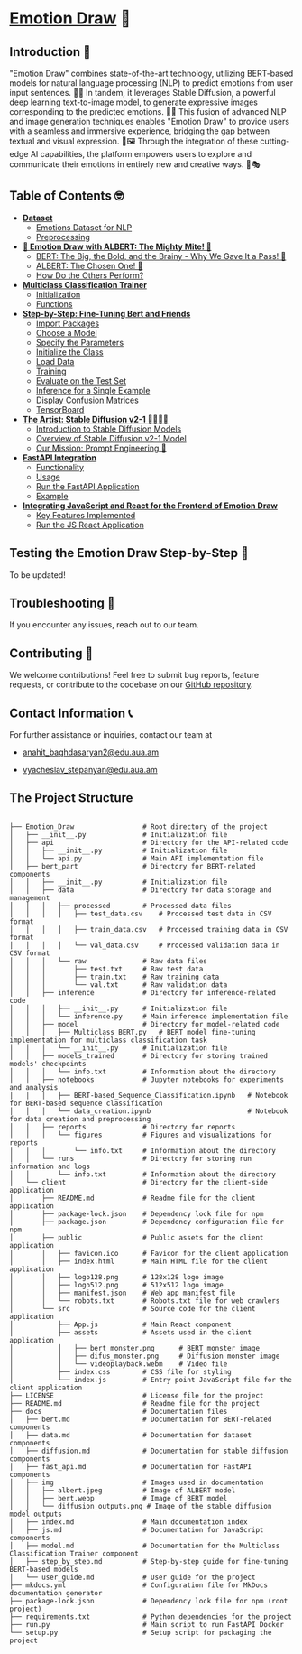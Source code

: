 # [Emotion Draw](https://vyacheslavstepanyan1.github.io/Emotion_Draw/user_guide/) 🎨

## **Introduction 👋**

"Emotion Draw" combines state-of-the-art technology, utilizing BERT-based models for natural language processing (NLP) to predict emotions from user input sentences. 🤖💬 In tandem, it leverages Stable Diffusion, a powerful deep learning text-to-image model, to generate expressive images corresponding to the predicted emotions. 🎨✨ This fusion of advanced NLP and image generation techniques enables "Emotion Draw" to provide users with a seamless and immersive experience, bridging the gap between textual and visual expression. 🌟🖼️ Through the integration of these cutting-edge AI capabilities, the platform empowers users to explore and communicate their emotions in entirely new and creative ways. 🚀🎭


## **Table of Contents 🤓**

- [**Dataset**](https://vyacheslavstepanyan1.github.io/Emotion_Draw/data/)
    - [Emotions Dataset for NLP](https://vyacheslavstepanyan1.github.io/Emotion_Draw/data/#emotions-dataset-for-nlp)
    - [Preprocessing](https://vyacheslavstepanyan1.github.io/Emotion_Draw/data/#preprocessing)
- [**🎨 Emotion Draw with ALBERT: The Mighty Mite! 🤖**](https://vyacheslavstepanyan1.github.io/Emotion_Draw/bert/)
    - [BERT: The Big, the Bold, and the Brainy - Why We Gave It a Pass! 🫣](https://vyacheslavstepanyan1.github.io/Emotion_Draw/bert/#bert-the-big-the-bold-and-the-brainy-why-we-gave-it-a-pass)
    - [ALBERT: The Chosen One! 🚀](https://vyacheslavstepanyan1.github.io/Emotion_Draw/bert/#albert-the-chosen-one)
    - [How Do the Others Perform?](https://vyacheslavstepanyan1.github.io/Emotion_Draw/bert/#how-do-the-others-perform)
- [**Multiclass Classification Trainer**](https://vyacheslavstepanyan1.github.io/Emotion_Draw/model/)
    - [Initialization](https://vyacheslavstepanyan1.github.io/Emotion_Draw/model/#initialization-init)
    - [Functions](https://vyacheslavstepanyan1.github.io/Emotion_Draw/model/#functions)
- [**Step-by-Step: Fine-Tuning Bert and Friends**](https://vyacheslavstepanyan1.github.io/Emotion_Draw/step_by_step/)
    - [Import Packages](https://vyacheslavstepanyan1.github.io/Emotion_Draw/step_by_step/#import-packages)
    - [Choose a Model](https://vyacheslavstepanyan1.github.io/Emotion_Draw/step_by_step/#choose-a-model)
    - [Specify the Parameters](https://vyacheslavstepanyan1.github.io/Emotion_Draw/step_by_step/#specify-the-parameters)
    - [Initialize the Class](https://vyacheslavstepanyan1.github.io/Emotion_Draw/step_by_step/#initialize-the-class)
    - [Load Data](https://vyacheslavstepanyan1.github.io/Emotion_Draw/step_by_step/#load-data)
    - [Training](https://vyacheslavstepanyan1.github.io/Emotion_Draw/step_by_step/#training)
    - [Evaluate on the Test Set](https://vyacheslavstepanyan1.github.io/Emotion_Draw/step_by_step/#evaluate-on-the-test-set)
    - [Inference for a Single Example](https://vyacheslavstepanyan1.github.io/Emotion_Draw/step_by_step/#inference-for-a-single-example)
    - [Display Confusion Matrices](https://vyacheslavstepanyan1.github.io/Emotion_Draw/step_by_step/#display-confusion-matrices)
    - [TensorBoard](https://vyacheslavstepanyan1.github.io/Emotion_Draw/step_by_step/#tensorboard)
- [**The Artist: Stable Diffusion v2-1 👨🏻‍🎨🎨**](https://vyacheslavstepanyan1.github.io/Emotion_Draw/diffusion/)
    - [Introduction to Stable Diffusion Models](https://vyacheslavstepanyan1.github.io/Emotion_Draw/diffusion/#introduction-to-stable-diffusion-models)
    - [Overview of Stable Diffusion v2-1 Model](https://vyacheslavstepanyan1.github.io/Emotion_Draw/diffusion/#overview-of-stable-diffusion-v2-1-model)
    - [Our Mission: Prompt Engineering 💬](https://vyacheslavstepanyan1.github.io/Emotion_Draw/diffusion/#our-mission-prompt-engineering)
- [**FastAPI Integration**](https://vyacheslavstepanyan1.github.io/Emotion_Draw/fast_api/)
    - [Functionality](https://vyacheslavstepanyan1.github.io/Emotion_Draw/fast_api/#functionality)
    - [Usage](https://vyacheslavstepanyan1.github.io/Emotion_Draw/fast_api/#usage)
    - [Run the FastAPI Application](https://vyacheslavstepanyan1.github.io/Emotion_Draw/fast_api/#run-the-fastapi-application)
    - [Example](https://vyacheslavstepanyan1.github.io/Emotion_Draw/fast_api/#example)
- [**Integrating JavaScript and React for the Frontend of Emotion Draw**](https://vyacheslavstepanyan1.github.io/Emotion_Draw/js/)
    - [Key Features Implemented](https://vyacheslavstepanyan1.github.io/Emotion_Draw/js/#key-features-implemented)
    - [Run the JS React Application](https://vyacheslavstepanyan1.github.io/Emotion_Draw/js/#run-the-js-react-application)


## **Testing the Emotion Draw Step-by-Step 👣**

To be updated!

## **Troubleshooting 🎯**

If you encounter any issues, reach out to our team.

## **Contributing 🤝**

We welcome contributions! Feel free to submit bug reports, feature requests, or contribute to the codebase on our [GitHub repository](https://github.com/vyacheslavstepanyan1/Emotion_Draw).

## **Contact Information 📞**

For further assistance or inquiries, contact our team at 

* [anahit_baghdasaryan2@edu.aua.am](mailto:anahit_baghdasaryan3@edu.aua.am)

* [vyacheslav_stepanyan@edu.aua.am](mailto:vyacheslav_stepanyan@edu.aua.am)

## **The Project Structure**

```

├── Emotion_Draw                 # Root directory of the project
│   ├── __init__.py              # Initialization file 
│   ├── api                      # Directory for the API-related code
│   │   ├── __init__.py          # Initialization file 
│   │   └── api.py               # Main API implementation file
│   ├── bert_part                # Directory for BERT-related components
│   │   ├── __init__.py          # Initialization file 
│   │   ├── data                 # Directory for data storage and management
│   │   │   ├── processed        # Processed data files
│   │   │   │   ├── test_data.csv    # Processed test data in CSV format
│   │   │   │   ├── train_data.csv   # Processed training data in CSV format
│   │   │   │   └── val_data.csv     # Processed validation data in CSV format
│   │   │   └── raw              # Raw data files
│   │   │       ├── test.txt     # Raw test data
│   │   │       ├── train.txt    # Raw training data
│   │   │       └── val.txt      # Raw validation data
│   │   ├── inference            # Directory for inference-related code
│   │   │   ├── __init__.py      # Initialization file 
│   │   │   └── inference.py     # Main inference implementation file
│   │   ├── model                # Directory for model-related code
│   │   │   ├── Multiclass_BERT.py   # BERT model fine-tuning implementation for multiclass classification task
│   │   │   └── __init__.py      # Initialization file 
│   │   ├── models_trained       # Directory for storing trained models' checkpoints
│   │   │   └── info.txt         # Information about the directory
│   │   ├── notebooks            # Jupyter notebooks for experiments and analysis
│   │   │   ├── BERT-based_Sequence_Classification.ipynb   # Notebook for BERT-based sequence classification 
│   │   │   └── data_creation.ipynb                        # Notebook for data creation and preprocessing
│   │   ├── reports              # Directory for reports
│   │   │   └── figures          # Figures and visualizations for reports
│   │   │       └── info.txt     # Information about the directory
│   │   └── runs                 # Directory for storing run information and logs
│   │       └── info.txt         # Information about the directory
│   └── client                   # Directory for the client-side application
│       ├── README.md            # Readme file for the client application
│       ├── package-lock.json    # Dependency lock file for npm
│       ├── package.json         # Dependency configuration file for npm
│       ├── public               # Public assets for the client application
│       │   ├── favicon.ico      # Favicon for the client application
│       │   ├── index.html       # Main HTML file for the client application
│       │   ├── logo128.png      # 128x128 logo image
│       │   ├── logo512.png      # 512x512 logo image
│       │   ├── manifest.json    # Web app manifest file
│       │   └── robots.txt       # Robots.txt file for web crawlers
│       └── src                  # Source code for the client application
│           ├── App.js           # Main React component
│           ├── assets           # Assets used in the client application
│           │   ├── bert_monster.png      # BERT monster image
│           │   ├── difus_monster.png     # Diffusion monster image
│           │   └── videoplayback.webm    # Video file
│           ├── index.css        # CSS file for styling
│           └── index.js         # Entry point JavaScript file for the client application
├── LICENSE                      # License file for the project
├── README.md                    # Readme file for the project
├── docs                         # Documentation files
│   ├── bert.md                  # Documentation for BERT-related components
│   ├── data.md                  # Documentation for dataset components
│   ├── diffusion.md             # Documentation for stable diffusion components
│   ├── fast_api.md              # Documentation for FastAPI components
│   ├── img                      # Images used in documentation
│   │   ├── albert.jpeg          # Image of ALBERT model
│   │   ├── bert.webp            # Image of BERT model
│   │   └── diffusion_outputs.png # Image of the stable diffusion model outputs
│   ├── index.md                 # Main documentation index
│   ├── js.md                    # Documentation for JavaScript components
│   ├── model.md                 # Documentation for the Multiclass Classification Trainer component
│   ├── step_by_step.md          # Step-by-step guide for fine-tuning BERT-based models
│   └── user_guide.md            # User guide for the project
├── mkdocs.yml                   # Configuration file for MkDocs documentation generator
├── package-lock.json            # Dependency lock file for npm (root project)
├── requirements.txt             # Python dependencies for the project
├── run.py                       # Main script to run FastAPI Docker
└── setup.py                     # Setup script for packaging the project

```
